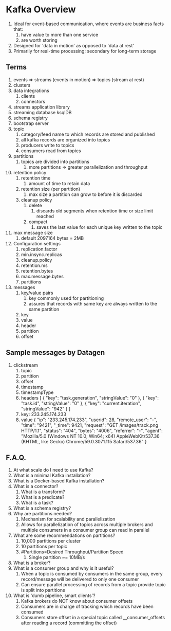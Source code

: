 # Kafka Overview

1. Ideal for event-based communication, where events are business facts that:
   1. have value to more than one service
   1. are worth storing
1. Designed for 'data in motion' as opposed to 'data at rest'
1. Primarily for real-time processing; secondary for long-term storage

## Terms

1. events => streams (events in motion) => topics (stream at rest)
1. clusters
1. data integrations
   1. clients
   1. connectors
1. streams application library
1. streaming database ksqlDB
1. schema registry
1. bootstrap server
1. topic
   1. category/feed name to which records are stored and published
   1. all kafka records are organized into topics
   1. producers write to topics
   1. consumers read from topics
1. partitions
   1. topics are divided into partitions
      1. more partitions => greater parallelization and throughput
1. retention policy
   1. retention time
      1. amount of time to retain data
   1. retention size (per partition)
      1. max size a partition can grow to before it is discarded
   1. cleanup policy
      1. delete
         1. discards old segments when retention time or size limit reached
      1. compact
         1. saves the last value for each unique key written to the topic
1. max message size
   1. default 2097164 bytes = 2MB
1. Configuration settings
   1. replication.factor
   1. min.insync.replicas
   1. cleanup.policy
   1. retention.ms
   1. retention.bytes
   1. max.message.bytes
   1. partitions
1. messages
   1. key/value pairs
      1. key commonly used for partitioning
      1. assures that records with same key are always written to the same partition
   1. key
   1. value
   1. header
   1. partition
   1. offset

## Sample messages by Datagen

1. clickstream
   1. topic
   1. partition
   1. offset
   1. timestamp
   1. timestampType
   1. headers
      [
      {
      "key": "task.generation",
      "stringValue": "0"
      },
      {
      "key": "task.id",
      "stringValue": "0"
      },
      {
      "key": "current.iteration",
      "stringValue": "942"
      }
      ]
   1. key: 233.245.174.233
   1. value
      {
      "ip": "233.245.174.233",
      "userid": 28,
      "remote_user": "-",
      "time": "9421",
      "\_time": 9421,
      "request": "GET /images/track.png HTTP/1.1",
      "status": "404",
      "bytes": "4006",
      "referrer": "-",
      "agent": "Mozilla/5.0 (Windows NT 10.0; Win64; x64) AppleWebKit/537.36 (KHTML, like Gecko) Chrome/59.0.3071.115 Safari/537.36"
      }

## F.A.Q.

1. At what scale do I need to use Kafka?
1. What is a minimal Kafka installation?
1. What is a Docker-based Kafka installation?
1. What is a connector?
   1. What is a transform?
   1. What is a predicate?
   1. What is a task?
1. What is a schema registry?
1. Why are partitions needed?
   1. Mechanism for scalability and parallelization
   1. Allows for parallelization of topics across multiple brokers and multiple consumers in a consumer group can read in parallel
1. What are some recommendations on partitions?
   1. 10,000 partitions per cluster
   1. 10 partitions per topic
   1. #Partitions=Desired Throughput/Partition Speed
      1. Single partition ~= 10MB/s
1. What is a broker?
1. What is a consumer group and why is it useful?
   1. When a topic is consumed by consumers in the same group, every record/message will be delivered to only one consumer
   1. Can ensure parallel processing of records from a topic provide topic is split into partitions
1. What is 'dumb pipeline, smart clients'?
   1. Kafka brokers do NOT know about consumer offsets
   1. Consumers are in charge of tracking which records have been consumed
   1. Consumers store offset in a special topic called \_\_consumer_offsets after reading a record (committing the offset)
